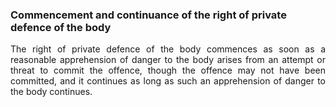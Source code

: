 ### Commencement and continuance of the right of private defence of the body
<div style="text-align: justify">

The right of private defence of the body commences as soon as a reasonable apprehension of danger to the body arises from an attempt or threat to commit the offence, though the offence may not have been committed, and it continues as long as such an apprehension of danger to the body continues.

</div>
